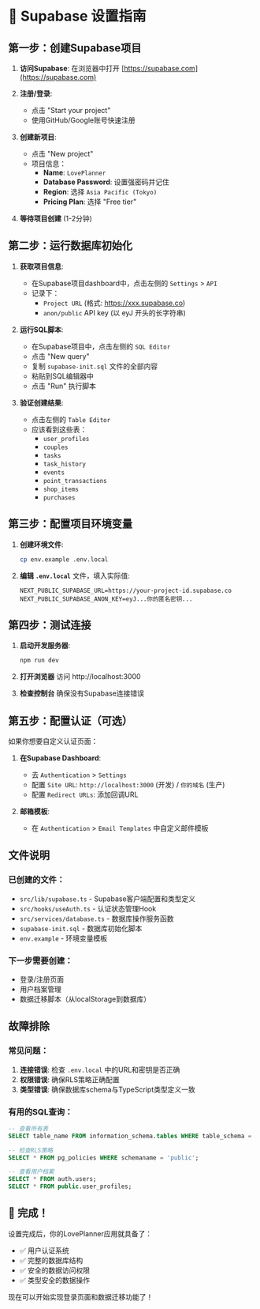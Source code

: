 # 🚀 Supabase 设置指南

## 第一步：创建Supabase项目

1. **访问Supabase**: 在浏览器中打开 [https://supabase.com](https://supabase.com)

2. **注册/登录**: 
   - 点击 "Start your project"
   - 使用GitHub/Google账号快速注册

3. **创建新项目**:
   - 点击 "New project"
   - 项目信息：
     - **Name**: `LovePlanner`
     - **Database Password**: 设置强密码并记住
     - **Region**: 选择 `Asia Pacific (Tokyo)` 
     - **Pricing Plan**: 选择 "Free tier"

4. **等待项目创建** (1-2分钟)

## 第二步：运行数据库初始化

1. **获取项目信息**:
   - 在Supabase项目dashboard中，点击左侧的 `Settings` > `API`
   - 记录下：
     - `Project URL` (格式: https://xxx.supabase.co)
     - `anon/public` API key (以 eyJ 开头的长字符串)

2. **运行SQL脚本**:
   - 在Supabase项目中，点击左侧的 `SQL Editor`
   - 点击 "New query"
   - 复制 `supabase-init.sql` 文件的全部内容
   - 粘贴到SQL编辑器中
   - 点击 "Run" 执行脚本

3. **验证创建结果**:
   - 点击左侧的 `Table Editor`
   - 应该看到这些表：
     - `user_profiles`
     - `couples`
     - `tasks`
     - `task_history`
     - `events`
     - `point_transactions`
     - `shop_items`
     - `purchases`

## 第三步：配置项目环境变量

1. **创建环境文件**:
   ```bash
   cp env.example .env.local
   ```

2. **编辑 `.env.local`** 文件，填入实际值:
   ```env
   NEXT_PUBLIC_SUPABASE_URL=https://your-project-id.supabase.co
   NEXT_PUBLIC_SUPABASE_ANON_KEY=eyJ...你的匿名密钥...
   ```

## 第四步：测试连接

1. **启动开发服务器**:
   ```bash
   npm run dev
   ```

2. **打开浏览器** 访问 http://localhost:3000

3. **检查控制台** 确保没有Supabase连接错误

## 第五步：配置认证（可选）

如果你想要自定义认证页面：

1. **在Supabase Dashboard**:
   - 去 `Authentication` > `Settings`
   - 配置 `Site URL`: `http://localhost:3000` (开发) / `你的域名` (生产)
   - 配置 `Redirect URLs`: 添加回调URL

2. **邮箱模板**:
   - 在 `Authentication` > `Email Templates` 中自定义邮件模板

## 文件说明

### 已创建的文件：
- `src/lib/supabase.ts` - Supabase客户端配置和类型定义
- `src/hooks/useAuth.ts` - 认证状态管理Hook
- `src/services/database.ts` - 数据库操作服务函数
- `supabase-init.sql` - 数据库初始化脚本
- `env.example` - 环境变量模板

### 下一步需要创建：
- 登录/注册页面
- 用户档案管理
- 数据迁移脚本（从localStorage到数据库）

## 故障排除

### 常见问题：

1. **连接错误**: 检查 `.env.local` 中的URL和密钥是否正确
2. **权限错误**: 确保RLS策略正确配置
3. **类型错误**: 确保数据库schema与TypeScript类型定义一致

### 有用的SQL查询：

```sql
-- 查看所有表
SELECT table_name FROM information_schema.tables WHERE table_schema = 'public';

-- 检查RLS策略
SELECT * FROM pg_policies WHERE schemaname = 'public';

-- 查看用户档案
SELECT * FROM auth.users;
SELECT * FROM public.user_profiles;
```

## 🎉 完成！

设置完成后，你的LovePlanner应用就具备了：
- ✅ 用户认证系统
- ✅ 完整的数据库结构  
- ✅ 安全的数据访问权限
- ✅ 类型安全的数据操作

现在可以开始实现登录页面和数据迁移功能了！
